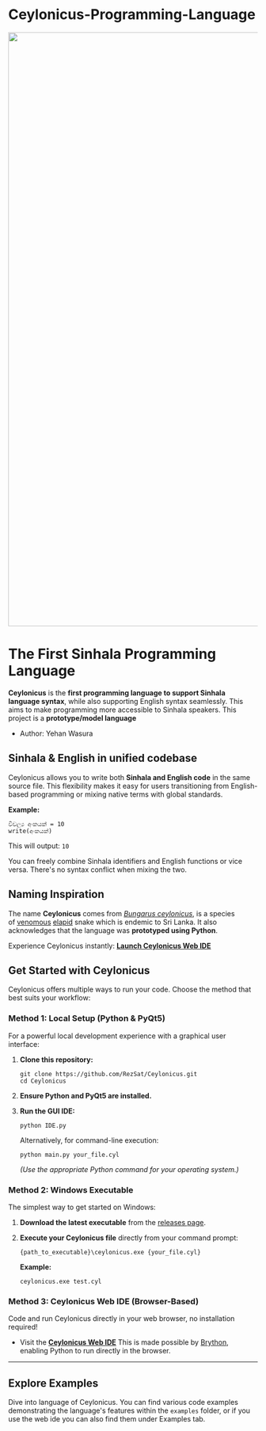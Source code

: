 # Ceylonicus-Programming-Language
<p align="center">
    <img width="1200px" src="https://ceylonicus.vercel.app/css/logo-1200x268.png"><br/>
  </a>
</p>

# The First Sinhala Programming Language

**Ceylonicus** is the **first programming language to support Sinhala language syntax**, while also supporting English syntax seamlessly. This aims to make programming more accessible to Sinhala speakers. This project is a **prototype/model language**

- Author: Yehan Wasura

## Sinhala & English in unified codebase

Ceylonicus allows you to write both **Sinhala and English code** in the same source file. This flexibility makes it easy for users transitioning from English-based programming or mixing native terms with global standards.

**Example:**

```
විචල්‍ය අංකයක් = 10
write(අංකයක්)
```

This will output:
`10`

You can freely combine Sinhala identifiers and English functions or vice versa. There's no syntax conflict when mixing the two.
## Naming Inspiration

The name **Ceylonicus** comes from [_Bungarus ceylonicus_](https://en.wikipedia.org/wiki/Bungarus_ceylonicus), is a species of [venomous](https://en.wikipedia.org/wiki/Venomous "Venomous") [elapid](https://en.wikipedia.org/wiki/Elapidae "Elapidae") snake which is endemic to Sri Lanka. It also acknowledges that the language was **prototyped using Python**.

Experience Ceylonicus instantly: [**Launch Ceylonicus Web IDE**](https://ceylonicus.vercel.app/)

## Get Started with Ceylonicus

Ceylonicus offers multiple  ways to run your code. Choose the method that best suits your workflow:

### Method 1: Local Setup (Python & PyQt5)

For a powerful local development experience with a graphical user interface:

1. **Clone this repository:**

    ```
    git clone https://github.com/RezSat/Ceylonicus.git
    cd Ceylonicus
    ```
    
2. **Ensure Python and PyQt5 are installed.**
3. **Run the GUI IDE:**

    ```
    python IDE.py
    ```
    
    Alternatively, for command-line execution:

    ```
    python main.py your_file.cyl
    ```
    
    _(Use the appropriate Python command for your operating system.)_

### Method 2: Windows Executable

The simplest way to get started on Windows:

1. **Download the latest executable** from the [releases page](https://www.google.com/search?q=https://github.com/RezSat/Ceylonicus/releases).
2. **Execute your Ceylonicus file** directly from your command prompt:
    
    ```
    {path_to_executable}\ceylonicus.exe {your_file.cyl}
    ```
    
    **Example:**
    
    ```
    ceylonicus.exe test.cyl
    ```
    

### Method 3: Ceylonicus Web IDE (Browser-Based)

Code and run Ceylonicus directly in your web browser, no installation required!

- Visit the [**Ceylonicus Web IDE**](https://ceylonicus.vercel.app/) This is made possible by [Brython](https://brython.info/), enabling Python to run directly in the browser.

---

## Explore Examples

Dive into language of Ceylonicus. You can find various code examples demonstrating the language's features within the `examples` folder, or if you use the web ide you can also find them under Examples tab.
